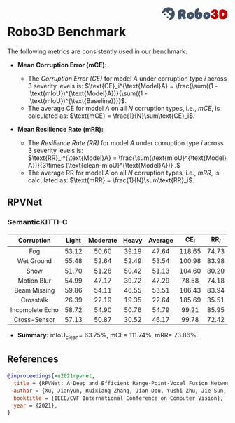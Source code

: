 <img src="../figs/logo2.png" align="right" width="30%">

# Robo3D Benchmark

The following metrics are consistently used in our benchmark:

- **Mean Corruption Error (mCE):**
  - The *Corruption Error (CE)* for model $A$ under corruption type $i$ across 3 severity levels is:
  $\text{CE}_i^{\text{Model}A} = \frac{\sum((1 - \text{mIoU})^{\text{Model}A})}{\sum((1 - \text{mIoU})^{\text{Baseline}})}$.
  - The average CE for model $A$ on all $N$ corruption types, i.e., *mCE*, is calculated as: $\text{mCE} = \frac{1}{N}\sum\text{CE}_i$.
  
- **Mean Resilience Rate (mRR):**
  - The *Resilience Rate (RR)* for model $A$ under corruption type $i$ across 3 severity levels is:
  $\text{RR}_i^{\text{Model}A} = \frac{\sum(\text{mIoU}^{\text{Model}A})}{3\times (\text{clean-mIoU}^{\text{Model}A})} .$
  - The average RR for model $A$ on all $N$ corruption types, i.e., *mRR*, is calculated as: $\text{mRR} = \frac{1}{N}\sum\text{RR}_i$.


## RPVNet

### SemanticKITTI-C
| Corruption      | Light | Moderate | Heavy | Average | $\text{CE}_i$ | $\text{RR}_i$ |
| :-------------: | :---: | :------: | :---: | :-----: | :-----------: | :-----------: |
| Fog             | 53.12 | 50.60 | 39.19 | 47.64 | 118.65 | 74.73 |
| Wet Ground      | 55.48 | 52.64 | 52.49 | 53.54 | 100.98 | 83.98 |
| Snow            | 51.70 | 51.28 | 50.42 | 51.13 | 104.60 | 80.20 |
| Motion Blur     | 54.99 | 47.17 | 39.72 | 47.29 | 78.58  | 74.18 |
| Beam Missing    | 59.86 | 54.11 | 46.55 | 53.51 | 106.43 | 83.94 |
| Crosstalk       | 26.39 | 22.19 | 19.35 | 22.64 | 185.69 | 35.51 |
| Incomplete Echo | 58.72 | 54.90 | 50.76 | 54.79 | 99.21  | 85.95 |
| Cross-Sensor    | 57.13 | 50.87 | 30.52 | 46.17 | 99.78  | 72.42 |

- **Summary:** $\text{mIoU}_{\text{clean}} =$ 63.75%, $\text{mCE} =$ 111.74%, $\text{mRR} =$ 73.86%.


## References

```bib
@inproceedings{xu2021rpvnet,
  title = {RPVNet: A Deep and Efficient Range-Point-Voxel Fusion Network for LiDAR Point Cloud Segmentation},
  author = {Xu, Jianyun, Ruixiang Zhang, Jian Dou, Yushi Zhu, Jie Sun, and Shiliang Pu},
  booktitle = {IEEE/CVF International Conference on Computer Vision},
  year = {2021},
}
```
